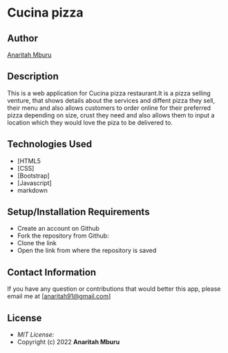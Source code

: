 # Cucina pizza
## Author

[Anaritah Mburu](https://github.com/Anaritahmburu)


## Description

This is a web application for Cucina pizza restaurant.It is a pizza selling venture, that shows details about the services and diffent pizza they sell, their menu and also allows customers to order online for their preferred pizza depending on size, crust they need and also allows them to input a location which they would love the piza to be delivered to. 





## Technologies Used

* [HTML5
* [CSS]
* [Bootstrap]
* [Javascript]
* markdown
## Setup/Installation Requirements
* Create an account on Github
* Fork the repository from Github:
* Clone the link
* Open the link from where the repository is saved

## Contact Information 

If you have any question or contributions that would better this app, please email me at [anaritah91@gmail.com]

## License
* *MIT License:*
* Copyright (c) 2022 **Anaritah Mburu**

